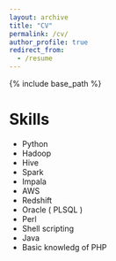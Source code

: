 ```yaml
---
layout: archive
title: "CV"
permalink: /cv/
author_profile: true
redirect_from:
  - /resume
---
```


{% include base_path %}

  
Skills
======
* Python
* Hadoop
* Hive
* Spark
* Impala
* AWS
* Redshift
* Oracle ( PLSQL )
* Perl
* Shell scripting
* Java
* Basic knowledg of PHP

